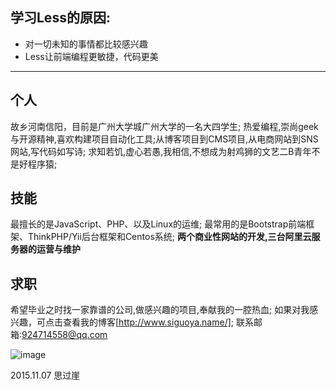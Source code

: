 ## 学习Less的原因:
- 对一切未知的事情都比较感兴趣
- Less让前端编程更敏捷，代码更美

---- 
## 个人
故乡河南信阳，目前是广州大学城广州大学的一名大四学生;
热爱编程,崇尚geek与开源精神,喜欢构建项目自动化工具;从博客项目到CMS项目,从电商网站到SNS网站,写代码如写诗;
求知若饥,虚心若愚,我相信,不想成为射鸡狮的文艺二B青年不是好程序猿;
## 技能
最擅长的是JavaScript、PHP、以及Linux的运维;
最常用的是Bootstrap前端框架、ThinkPHP/Yii后台框架和Centos系统;
**两个商业性网站的开发,三台阿里云服务器的运营与维护**
## 求职
希望毕业之时找一家靠谱的公司,做感兴趣的项目,奉献我的一腔热血;
如果对我感兴趣，可点击查看我的博客[http://www.siguoya.name/];
联系邮箱:924714558@qq.com

![image](https://github.com/zy108830/learnLess/blob/master/src/siguoya.jpg)

2015.11.07 思过崖
